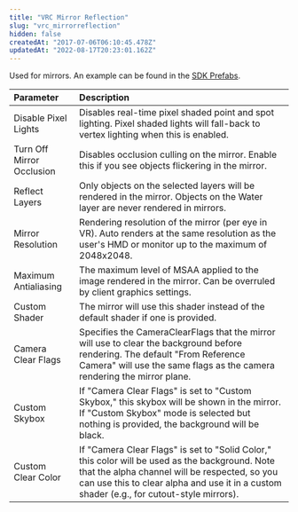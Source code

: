 ```yaml
---
title: "VRC Mirror Reflection"
slug: "vrc_mirrorreflection"
hidden: false
createdAt: "2017-07-06T06:10:45.478Z"
updatedAt: "2022-08-17T20:23:01.162Z"
---
```

Used for mirrors. An example can be found in the [SDK Prefabs](/worlds/sdk-prefabs#vrcmirror).

| Parameter | Description |
| :-- | :-- |
| Disable Pixel Lights   | Disables real-time pixel shaded point and spot lighting. Pixel shaded lights will fall-back to vertex lighting when this is enabled.                                                                                                                                                                             |
| Turn Off Mirror Occlusion | Disables occlusion culling on the mirror. Enable this if you see objects flickering in the mirror.                                                                                                                                                                                                            |
| Reflect Layers         | Only objects on the selected layers will be rendered in the mirror. Objects on the Water layer are never rendered in mirrors.                                                                                                                                                                                   |
| Mirror Resolution      | Rendering resolution of the mirror (per eye in VR). Auto renders at the same resolution as the user's HMD or monitor up to the maximum of 2048x2048.                                                                                                                                                            |
| Maximum Antialiasing   | The maximum level of MSAA applied to the image rendered in the mirror. Can be overruled by client graphics settings.                                                                                                                                                                                           |
| Custom Shader          | The mirror will use this shader instead of the default shader if one is provided.                                                                                                                                                                                                                               |
| Camera Clear Flags     | Specifies the CameraClearFlags that the mirror will use to clear the background before rendering. The default "From Reference Camera" will use the same flags as the camera rendering the mirror plane.                                                                                                         |
| Custom Skybox          | If "Camera Clear Flags" is set to "Custom Skybox," this skybox will be shown in the mirror. If "Custom Skybox" mode is selected but nothing is provided, the background will be black.                                                                                                                                 |
| Custom Clear Color     | If "Camera Clear Flags" is set to "Solid Color," this color will be used as the background. Note that the alpha channel will be respected, so you can use this to clear alpha and use it in a custom shader (e.g., for cutout-style mirrors).                                                                 |